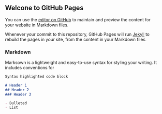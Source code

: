 ## Welcone to GitHub Pages

You can use the [editor on GitHub](https://github.com/johnnguyenfamily/johnnguyenfamily.github.io/edit/main/index.md) to maintain and preview the content for your website in Markdown files.

Whenever your commit to this repository, GitHub Pages will run [Jekyll](https://jekyllrb.com/) to rebuild the pages in your site, from the content in your Markdown files.

### Markdown

Marksown is a lightweight and easy-to-use syntax for styling your writing. It includes conventions for

```markdown
Syntax highlighted code block

# Header 1
## Header 2
### Header 3

- Bulleted
- List
